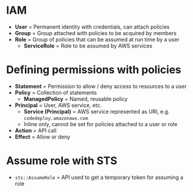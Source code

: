 # IAM

- **User** = Permanent identity with credentials, can attach policies
- **Group** = Group attached with policies to be acquired by members
- **Role** = Group of policies that can be assumed at run time by a user
  - **ServiceRole** = Role to be assumed by AWS services

# Defining permissions with policies

- **Statement** = Permission to allow / deny access to resources to a user
- **Policy** = Collection of statements
  - **ManagedPolicy** = Named, reusable policy
- **Principal** = User, AWS service, etc.
  - **Service (Principal)** = AWS service represented as URI, e.g. `codedeploy.amazonaws.com`
  - Inline only, cannot be set for policies attached to a user or role
- **Action** = API call
- **Effect** = Allow or deny

# Assume role with STS

- `sts::AssumeRole` = API used to get a temporary token for assuming a role
